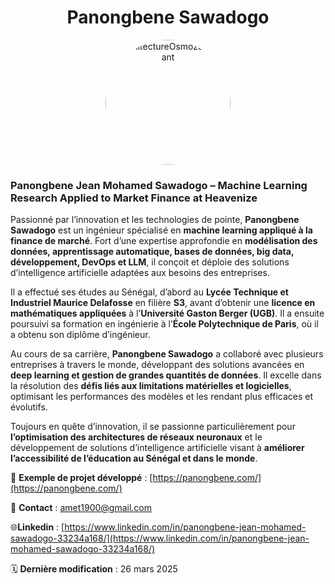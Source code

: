 # <center> Panongbene Sawadogo </center> 
<center>
<img src="./data/panongbeneSawadogo." alt="ArchitectureOsmozeAssistant" style="width:200px;border-radius: 100%"/>
</center>

### **Panongbene Jean Mohamed Sawadogo – Machine Learning Research Applied to Market Finance at Heavenize**  

Passionné par l’innovation et les technologies de pointe, **Panongbene Sawadogo** est un ingénieur spécialisé en **machine learning appliqué à la finance de marché**. Fort d’une expertise approfondie en **modélisation des données, apprentissage automatique, bases de données, big data, développement, DevOps et LLM**, il conçoit et déploie des solutions d’intelligence artificielle adaptées aux besoins des entreprises.  

Il a effectué ses études au Sénégal, d’abord au **Lycée Technique et Industriel Maurice Delafosse** en filière **S3**, avant d’obtenir une **licence en mathématiques appliquées** à l’**Université Gaston Berger (UGB)**. Il a ensuite poursuivi sa formation en ingénierie à l’**École Polytechnique de Paris**, où il a obtenu son diplôme d’ingénieur.  

Au cours de sa carrière, **Panongbene Sawadogo** a collaboré avec plusieurs entreprises à travers le monde, développant des solutions avancées en **deep learning et gestion de grandes quantités de données**. Il excelle dans la résolution des **défis liés aux limitations matérielles et logicielles**, optimisant les performances des modèles et les rendant plus efficaces et évolutifs.  

Toujours en quête d’innovation, il se passionne particulièrement pour **l’optimisation des architectures de réseaux neuronaux** et le développement de solutions d’intelligence artificielle visant à **améliorer l’accessibilité de l’éducation au Sénégal et dans le monde**.  


📩 **Exemple de projet développé** : [https://panongbene.com/](https://panongbene.com/)

📩 **Contact** : [amet1900@gmail.com](amet1900@gmail.com)

🌐**Linkedin** : [https://www.linkedin.com/in/panongbene-jean-mohamed-sawadogo-33234a168/](https://www.linkedin.com/in/panongbene-jean-mohamed-sawadogo-33234a168/)

🗓️ **Dernière modification** : 26 mars 2025

 
